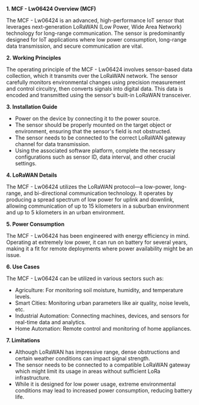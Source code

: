 **1. MCF - Lw06424 Overview (MCF)**

The MCF - Lw06424 is an advanced, high-performance IoT sensor that leverages next-generation LoRaWAN (Low Power, Wide Area Network) technology for long-range communication. The sensor is predominantly designed for IoT applications where low power consumption, long-range data transmission, and secure communication are vital.

**2. Working Principles**

The operating principle of the MCF - Lw06424 involves sensor-based data collection, which it transmits over the LoRaWAN network. The sensor carefully monitors environmental changes using precision measurement and control circuitry, then converts signals into digital data. This data is encoded and transmitted using the sensor's built-in LoRaWAN transceiver. 

**3. Installation Guide**

- Power on the device by connecting it to the power source. 
- The sensor should be properly mounted on the target object or environment, ensuring that the sensor's field is not obstructed.
- The sensor needs to be connected to the correct LoRaWAN gateway channel for data transmission. 
- Using the associated software platform, complete the necessary configurations such as sensor ID, data interval, and other crucial settings.

**4. LoRaWAN Details**

The MCF - Lw06424 utilizes the LoRaWAN protocol—a low-power, long-range, and bi-directional communication technology. It operates by producing a spread spectrum of low power for uplink and downlink, allowing communication of up to 15 kilometers in a suburban environment and up to 5 kilometers in an urban environment.

**5. Power Consumption**

The MCF - Lw06424 has been engineered with energy efficiency in mind. Operating at extremely low power, it can run on battery for several years, making it a fit for remote deployments where power availability might be an issue. 

**6. Use Cases**

The MCF - Lw06424 can be utilized in various sectors such as:

- Agriculture: For monitoring soil moisture, humidity, and temperature levels.
- Smart Cities: Monitoring urban parameters like air quality, noise levels, etc. 
- Industrial Automation: Connecting machines, devices, and sensors for real-time data and analytics.
- Home Automation: Remote control and monitoring of home appliances.

**7. Limitations**

- Although LoRaWAN has impressive range, dense obstructions and certain weather conditions can impact signal strength.
- The sensor needs to be connected to a compatible LoRaWAN gateway which might limit its usage in areas without sufficient LoRa infrastructure.
- While it is designed for low power usage, extreme environmental conditions may lead to increased power consumption, reducing battery life.